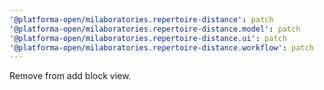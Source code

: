 ```yaml
---
'@platforma-open/milaboratories.repertoire-distance': patch
'@platforma-open/milaboratories.repertoire-distance.model': patch
'@platforma-open/milaboratories.repertoire-distance.ui': patch
'@platforma-open/milaboratories.repertoire-distance.workflow': patch
---
```


Remove from add block view.
